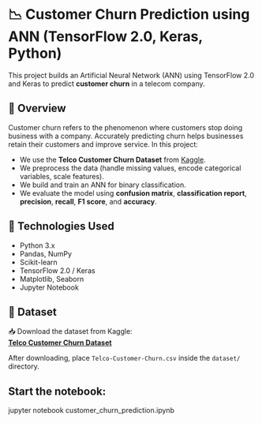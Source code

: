# 📉 Customer Churn Prediction using ANN (TensorFlow 2.0, Keras, Python)

This project builds an Artificial Neural Network (ANN) using TensorFlow 2.0 and Keras to predict **customer churn** in a telecom company.

## 📌 Overview

Customer churn refers to the phenomenon where customers stop doing business with a company. Accurately predicting churn helps businesses retain their customers and improve service. In this project:

- We use the **Telco Customer Churn Dataset** from [Kaggle](https://www.kaggle.com/blastchar/telco-customer-churn).
- We preprocess the data (handle missing values, encode categorical variables, scale features).
- We build and train an ANN for binary classification.
- We evaluate the model using **confusion matrix**, **classification report**, **precision**, **recall**, **F1 score**, and **accuracy**.

## 🧠 Technologies Used

- Python 3.x
- Pandas, NumPy
- Scikit-learn
- TensorFlow 2.0 / Keras
- Matplotlib, Seaborn
- Jupyter Notebook

## 🧪 Dataset

📥 Download the dataset from Kaggle:  
**[Telco Customer Churn Dataset](https://www.kaggle.com/blastchar/telco-customer-churn)**

After downloading, place `Telco-Customer-Churn.csv` inside the `dataset/` directory.

## Start the notebook:
jupyter notebook customer_churn_prediction.ipynb



